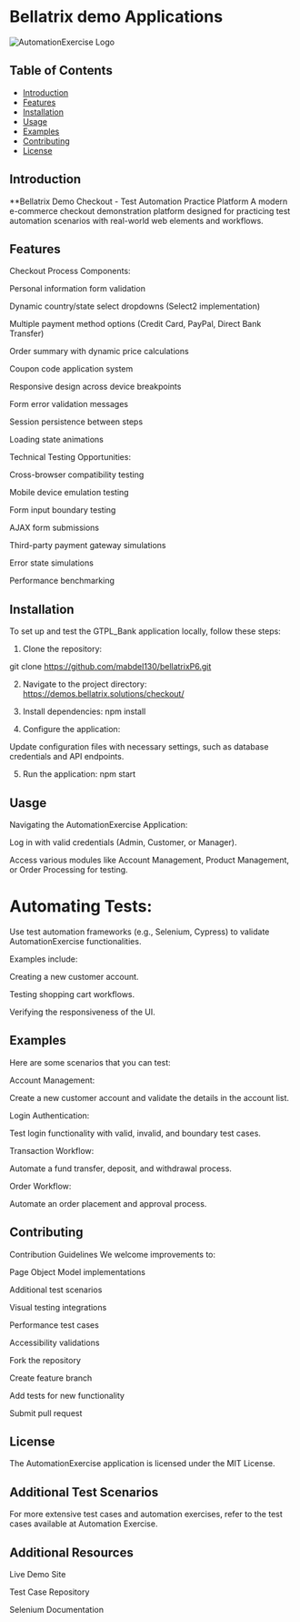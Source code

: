 # Bellatrix demo Applications

![AutomationExercise Logo](https://demos.bellatrix.solutions/wp-content/uploads/2018/04/cropped-bellatrix-logo.png)

## Table of Contents

- [Introduction](#introduction)
- [Features](#features)
- [Installation](#installation)
- [Usage](#usage)
- [Examples](#examples)
- [Contributing](#contributing)
- [License](#license)

## Introduction

**Bellatrix Demo Checkout - Test Automation Practice Platform
A modern e-commerce checkout demonstration platform designed for practicing test automation scenarios with real-world web elements and workflows.
## Features

Checkout Process Components:

Personal information form validation

Dynamic country/state select dropdowns (Select2 implementation)

Multiple payment method options (Credit Card, PayPal, Direct Bank Transfer)

Order summary with dynamic price calculations

Coupon code application system

Responsive design across device breakpoints

Form error validation messages

Session persistence between steps

Loading state animations

Technical Testing Opportunities:

Cross-browser compatibility testing

Mobile device emulation testing

Form input boundary testing

AJAX form submissions

Third-party payment gateway simulations

Error state simulations

Performance benchmarking

## Installation

To set up and test the GTPL_Bank application locally, follow these steps:


1. Clone the repository:

   
git clone https://github.com/mabdel130/bellatrixP6.git


2. Navigate to the project directory: https://demos.bellatrix.solutions/checkout/
3. Install dependencies: npm install

4. Configure the application:

Update configuration files with necessary settings, such as database credentials and API endpoints.

5. Run the application: npm start

## Uasge

 Navigating the AutomationExercise Application:

Log in with valid credentials (Admin, Customer, or Manager).

Access various modules like Account Management, Product Management, or Order Processing for testing.
 
 # Automating Tests:
Use test automation frameworks (e.g., Selenium, Cypress) to validate AutomationExercise functionalities.

Examples include:

Creating a new customer account.

Testing shopping cart workflows.

Verifying the responsiveness of the UI.


## Examples
Here are some scenarios that you can test:

Account Management:

Create a new customer account and validate the details in the account list.

Login Authentication:

Test login functionality with valid, invalid, and boundary test cases.

Transaction Workflow:

Automate a fund transfer, deposit, and withdrawal process.

Order Workflow:

Automate an order placement and approval process.

## Contributing

Contribution Guidelines
We welcome improvements to:

Page Object Model implementations

Additional test scenarios

Visual testing integrations

Performance test cases

Accessibility validations

Fork the repository

Create feature branch

Add tests for new functionality

Submit pull request

## License

The AutomationExercise application is licensed under the MIT License.

## Additional Test Scenarios

For more extensive test cases and automation exercises, refer to the test cases available at 
Automation Exercise.

## Additional Resources
Live Demo Site

Test Case Repository

Selenium Documentation

